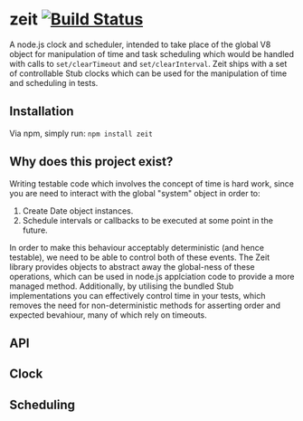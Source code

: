 zeit  [![Build Status](https://travis-ci.org/daviddenton/zeit.png?branch=master)](https://travis-ci.org/daviddenton/zeit)
====

A node.js clock and scheduler, intended to take place of the global V8 object for manipulation of time and task scheduling which would be handled with calls to ```set/clearTimeout``` and ```set/clearInterval```. Zeit ships with a set of controllable Stub clocks which can be used for the manipulation of time and scheduling in tests.

Installation
--
Via npm, simply run: ```npm install zeit```

Why does this project exist?
--
Writing testable code which involves the concept of time is hard work, since you are need to interact with the global "system" object in order to:
1. Create Date object instances.
2. Schedule intervals or callbacks to be executed at some point in the future.

In order to make this behaviour acceptably deterministic (and hence testable), we need to be able to control both of these events. The Zeit library provides objects to abstract away the global-ness of these operations, which can be used in node.js applciation code to provide a more managed method. Additionally, by utilising the bundled Stub implementations you can effectively control time in your tests, which removes the need for non-deterministic methods for asserting order and expected bevahiour, many of which rely on timeouts.

API
--

Clock
--

Scheduling
--
